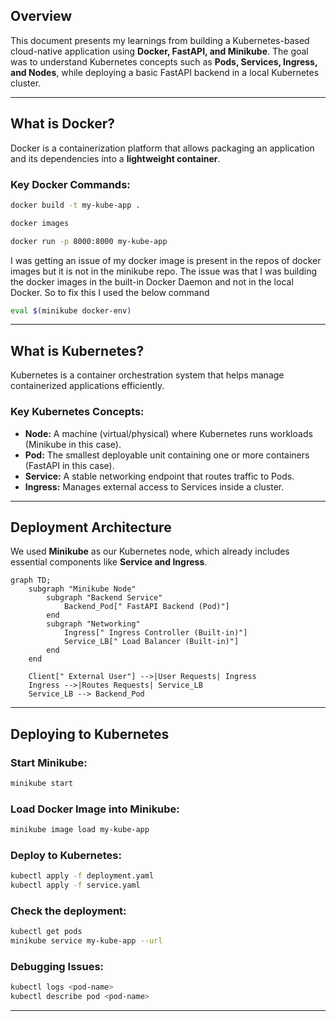 ## Overview
This document presents my learnings from building a Kubernetes-based cloud-native application using **Docker, FastAPI, and Minikube**. The goal was to understand Kubernetes concepts such as **Pods, Services, Ingress, and Nodes**, while deploying a basic FastAPI backend in a local Kubernetes cluster.

---

## What is Docker?
Docker is a containerization platform that allows packaging an application and its dependencies into a **lightweight container**.

###  Key Docker Commands:
```sh
docker build -t my-kube-app .

docker images

docker run -p 8000:8000 my-kube-app
```

I was getting an issue of my docker image is present in the repos of docker images but it is not in the minikube repo.
The issue was that I was building the docker images in the built-in Docker Daemon and not in the local Docker. So to fix this I used the below command
```sh
eval $(minikube docker-env)

```

---

##  What is Kubernetes?
Kubernetes is a container orchestration system that helps manage containerized applications efficiently.

###  Key Kubernetes Concepts:
- **Node:** A machine (virtual/physical) where Kubernetes runs workloads (Minikube in this case).
- **Pod:** The smallest deployable unit containing one or more containers (FastAPI in this case).
- **Service:** A stable networking endpoint that routes traffic to Pods.
- **Ingress:** Manages external access to Services inside a cluster.

---

##  Deployment Architecture
We used **Minikube** as our Kubernetes node, which already includes essential components like **Service and Ingress**.

```mermaid
graph TD;
    subgraph "Minikube Node"
        subgraph "Backend Service"
            Backend_Pod[" FastAPI Backend (Pod)"]
        end
        subgraph "Networking"
            Ingress[" Ingress Controller (Built-in)"]
            Service_LB[" Load Balancer (Built-in)"]
        end
    end

    Client[" External User"] -->|User Requests| Ingress
    Ingress -->|Routes Requests| Service_LB
    Service_LB --> Backend_Pod
```

---

##  Deploying to Kubernetes

###  Start Minikube:
```sh
minikube start
```

###  Load Docker Image into Minikube:
```sh
minikube image load my-kube-app
```

###  Deploy to Kubernetes:
```sh
kubectl apply -f deployment.yaml
kubectl apply -f service.yaml
```

### Check the deployment:
```sh
kubectl get pods
minikube service my-kube-app --url
```


###  Debugging Issues:
```sh
kubectl logs <pod-name>
kubectl describe pod <pod-name>
```


---

